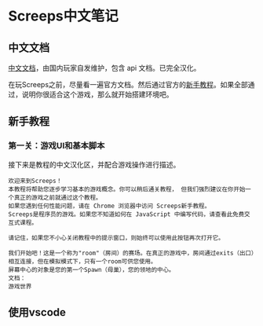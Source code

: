 # Screeps中文笔记

## 中文文档

[中文文档](https://screeps-cn.github.io)，由国内玩家自发维护，包含 api 文档。已完全汉化。

在玩Screeps之前，尽量看一遍官方文档。然后通过官方的[新手教程](https://screeps.com/a/#!/sim/tutorial)。如果全部通过，说明你很适合这个游戏，那么就开始搭建环境吧。

## 新手教程

### 第一关：游戏UI和基本脚本

接下来是教程的中文汉化区，并配合游戏操作进行描述。

    欢迎来到Screeps！
    本教程将帮助您逐步学习基本的游戏概念。你可以稍后通关教程， 但我们强烈建议在你开始一个真正的游戏之前就通过这个教程。
    如果您遇到任何性能问题，请在 Chrome 浏览器中访问 Screeps新手教程。
    Screeps是程序员的游戏。如果您不知道如何在 JavaScript 中编写代码，请查看此免费交互式课程。

    请记住，如果您不小心关闭教程中的提示窗口，则始终可以使用此按钮再次打开它。

    我们开始吧！这是一个称为"room"（房间）的赛场。在真正的游戏中，房间通过exits（出口）相互连接，但在模拟模式下，只有一个room可供您使用。
    屏幕中心的对象是您的第一个Spawn（母巢），您的领地的中心。
    文档：
    游戏世界


## 使用vscode

